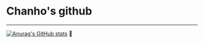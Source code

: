 # Chanho's github
-----------------------------------------------------
[![Anurag's GitHub stats](https://github-readme-stats.vercel.app/api?username=chanho1102)](https://github.com/anuraghazra/github-readme-stats)
🔭
<!--
**chanho1102/chanho1102** is a ✨ _special_ ✨ repository because its `README.md` (this file) appears on your GitHub profile.

Here are some ideas to get you started:

- 🔭 I’m currently working on ...
- 🌱 I’m currently learning ...
- 👯 I’m looking to collaborate on ...
- 🤔 I’m looking for help with ...
- 💬 Ask me about ...
- 📫 How to reach me: ...
- 😄 Pronouns: ...
- ⚡ Fun fact: ...
-->
